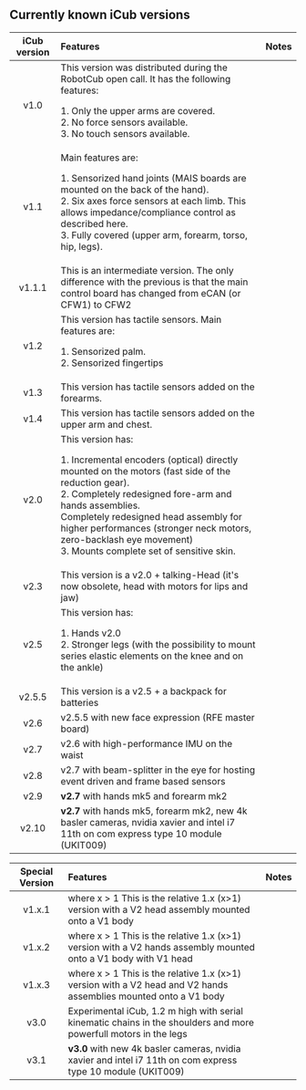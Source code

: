 ## Currently known iCub versions

| iCub version | Features | Notes | 
| :--: | :--| :--| 
| v1.0	| This version was distributed during the RobotCub open call. It has the following features: <p> 1. Only the upper arms are covered. <br> 2. No force sensors available. <br> 3. No touch sensors available. </p> | | 
| v1.1 |	Main features are: <p> 1. Sensorized hand joints (MAIS boards are mounted on the back of the hand). <br> 2. Six axes force sensors at each limb. This allows impedance/compliance control as described here.<br> 3. Fully covered (upper arm, forearm, torso, hip, legs). | |
|v1.1.1	| This is an intermediate version. The only difference with the previous is that the main control board has changed from eCAN (or CFW1) to CFW2 | |
| v1.2 |	This version has tactile sensors. Main features are: <p> 1. Sensorized palm.<br> 2. Sensorized fingertips </p>| |
| v1.3 |	This version has tactile sensors added on the forearms. | |
| v1.4 |	This version has tactile sensors added on the upper arm and chest. | |
| v2.0 |	This version has: <p> 1. Incremental encoders (optical) directly mounted on the motors (fast side of the reduction gear). <br> 2. Completely redesigned fore-arm and hands assemblies. <br> Completely redesigned head assembly for higher performances (stronger neck motors, zero-backlash eye movement) <br> 3. Mounts complete set of sensitive skin.
| v2.3 |	This version is a v2.0 + talking-Head (it's now obsolete, head with motors for lips and jaw) | |
| v2.5 | This version has: <p>  1. Hands v2.0 <br> 2. Stronger legs (with the possibility to mount series elastic elements on the knee and on the ankle) <br>   | 
| v2.5.5| This version is a v2.5 + a backpack for batteries | | 
| v2.6 | v2.5.5 with new face expression (RFE master board) | |
| v2.7 | v2.6 with high-performance IMU on the waist | |
| v2.8 | v2.7 with beam-splitter in the eye for hosting event driven and frame based sensors | |
| v2.9 | **v2.7** with hands mk5 and forearm mk2 | |   
| v2.10 | **v2.7** with hands mk5, forearm mk2, new 4k basler cameras, nvidia xavier and intel i7 11th on com express type 10 module (UKIT009)  | |   

|Special Version |	Features | Notes |
| :---:| :---| :---|
| v1.x.1 | where x > 1 This is the relative 1.x (x>1) version with a V2 head assembly mounted onto a V1 body | |
| v1.x.2 | where x > 1 This is the relative 1.x (x>1) version with a V2 hands assembly mounted onto a V1 body with V1 head | | 
| v1.x.3 | where x > 1 This is the relative 1.x (x>1) version with a V2 head and V2 hands assemblies mounted onto a V1 body  | | 
| v3.0 | Experimental iCub, 1.2 m high with serial kinematic chains in the shoulders and more powerfull motors in the legs | | 
| v3.1 | **v3.0** with new 4k basler cameras, nvidia xavier and intel i7 11th on com express type 10 module (UKIT009) | |
